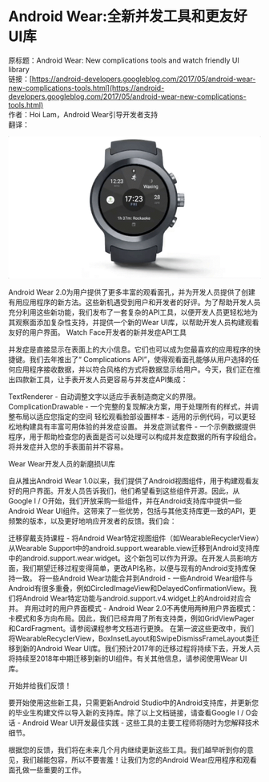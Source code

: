 # Android Wear:全新并发工具和更友好UI库

原标题：Android Wear: New complications tools and watch friendly UI library  
链接：[https://android-developers.googleblog.com/2017/05/android-wear-new-complications-tools.html](https://android-developers.googleblog.com/2017/05/android-wear-new-complications-tools.html)  
作者：Hoi Lam，Android Wear引导开发者支持  
翻译：[]()  

![img](../images/2017.5.18.wear.gif)  

Android Wear 2.0为用户提供了更多丰富的观看面孔，并为开发人员提供了创建有用应用程序的新方法。这些新机遇受到用户和开发者的好评。为了帮助开发人员充分利用这些新功能，我们发布了一套复杂的API工具，以便开发人员更轻松地为其观察面添加复杂性支持，并提供一个新的Wear UI库，以帮助开发人员构建观看友好的用户界面。
Watch Face开发者的新并发症API工具

并发症是直接显示在表面上的大小信息。它们也可以成为您最喜欢的应用程序的快捷键。我们去年推出了“ Complications API”，使得观看面孔能够从用户选择的任何应用程序接收数据，并以符合风格的方式将数据显示给用户。今天，我们正在推出四款新工具，让手表开发人员更容易与并发症API集成：

TextRenderer - 自动调整文字以适应手表制造商定义的界限。
ComplicationDrawable - 一个完整的复现解决方案，用于处理所有的样式，并调整布局以适应您指定的空间
轻松观看脸部设置样本 - 适用的示例代码，可以更轻松地构建具有丰富可用体验的并发症设置。
并发症测试套件 - 一个示例数据提供程序，用于帮助检查您的表面是否可以处理可以构成并发症数据的所有字段组合。
将并发症并入您的手表面前并不容易。

Wear Wear开发人员的新磨损UI库

自从推出Android Wear 1.0以来，我们提供了Android视图组件，用于构建观看友好的用户界面。开发人员告诉我们，他们希望看到这些组件开源。因此，从Google I / O开始，我们开放采购一些组件，并在Android支持库中提供一些Android Wear UI组件。这带来了一些优势，包括与其他支持库更一致的API，更频繁的版本，以及更好地响应开发者的反馈。我们会：

迁移穿戴支持课程 - 将Android Wear特定视图组件（如WearableRecyclerView）从Wearable Support中的android.support.wearable.view迁移到Android支持库中的android.support.wear.widget。这个新包可以作为开源。在开发人员影响方面，我们期望迁移过程变得简单，更改API名称，以便与现有的Android支持库保持一致。
将一些Android Wear功能合并到Android - 一些Android Wear组件与Android有很多重叠，例如CircledImageView和DelayedConfirmationView。我们将Android Wear特定功能与android.support.v4.widget上的Android对应合并。
弃用过时的用户界面模式 - Android Wear 2.0不再使用两种用户界面模式：卡模式和多方向布局。因此，我们已经弃用了所有支持类，例如GridViewPager和CardFragment。请参阅课程参考文档进行更换。
在第一波这些更改中，我们将WearableRecyclerView，BoxInsetLayout和SwipeDismissFrameLayout类迁移到新的Android Wear UI库。我们预计2017年的迁移过程将持续下去，开发人员将持续至2018年中期迁移到新的UI组件。有关其他信息，请参阅使用Wear UI库。

开始并给我们反馈！

要开始使用这些新工具，只需更新Android Studio中的Android支持库，并更新您的毕业生构建文件以导入新的支持库。除了以上文档链接，请查看Google I / O会话 - Android Wear UI开发最佳实践 - 这些工具的主要工程师将随时为您解释技术细节。

根据您的反馈，我们将在未来几个月内继续更新这些工具。我们越早听到你的意见，我们越能包容，所以不要害羞！让我们为您的Android Wear应用程序和观看面孔做一些重要的工作。

